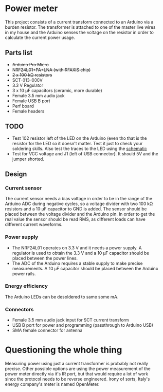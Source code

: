 # Power meter

This project consists of a current transform connected to an Arduino via a burden resistor. The transformer is attached to one of the master live wires in my house and the Arduino senses the voltage on the resistor in order to calculate the current power usage.

## Parts list
- ~~Arduino Pro Micro~~
- ~~NRF24L01+PA+LNA (with RFAXIS chip)~~
- ~~2 x 100 kΩ resistors~~
- SCT-013-000V
- 3.3 V Regulator
- 3 x 10 μF capacitors (ceramic, more durable)
- Female 3.5 mm audio jack
- Female USB B port
- Perf board
- Female headers

## TODO

- Test 102 resistor left of the LED on the Arduino (even tho that is the resistor for the LED so it doesn't matter. Test it just to check your soldering skills. Also test the traces to the LED using the [schematic](http://cdn.sparkfun.com/datasheets/Dev/Arduino/Boards/Pro_Micro_v13b.pdf)
- Test for VCC voltage and J1 (left of USB connector). It should 5V and the jumper shorted. 

## Design

### Current sensor

The current sensor needs a bias voltage in order to be in the range of the Arduino ADC during negative cycles, so a voltage divider with two 100 kΩ resistors and a 10 μF capacitor to GND is added. The sensor should be placed between the voltage divider and the Arduino pin. In order to get the real value the sensor should be read RMS, as different loads can have different current waveforms.

### Power supply

- The NRF24L01 operates on 3.3 V and it needs a power supply. A regulator is used to obtain the 3.3 V and a 10 μF capacitor should be placed between the power lines.
- The ADC of the Arduino requires a stable supply to make precise measurements. A 10 μF capacitor should be placed between the Arduino power rails.

### Energy efficiency

The Arduino LEDs can be desoldered to same some mA.

### Connectors

- Female 3.5 mm audio jack input for SCT current transform
- USB B port for power and programming (passthrough to Arduino USB)
- SMA female connector for antenna

# Questioning the whole thing

Measuring power using just a current transformer is probably not really precise. Other possible options are using the power measurement of the power meter directly via it's IR port, but that would require a lot of work since the protocol needs to be reverse engineered. Irony of sorts, Italy's energy company's meter is named OpenMeter.
